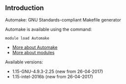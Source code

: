 ## Introduction
Automake: GNU Standards-compliant Makefile generator 

Automake is available using the command:

```
module load Automake
```

* [More about Automake](http://www.gnu.org/software/automake/automake.html)
* [More about modules](Local:/systems/lisa/software/modules)

Available versions:

* 1.15-GNU-4.9.3-2.25 (new from 26-04-2017)
* 1.15-intel-2016b (new from 26-04-2017)